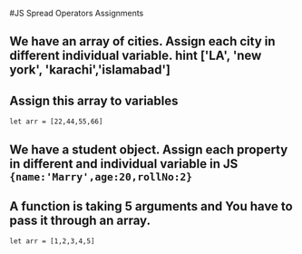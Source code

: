 #JS Spread Operators Assignments

## We have an array of cities. Assign each city in different individual variable.   hint ['LA', 'new york', 'karachi','islamabad']

## Assign this array to variables    
 ```let arr = [22,44,55,66]```

## We have a student object. Assign each property in different and individual variable in JS    ```{name:'Marry',age:20,rollNo:2}```

## A function is taking 5 arguments and You have to pass it through an array. 
```let arr = [1,2,3,4,5]```